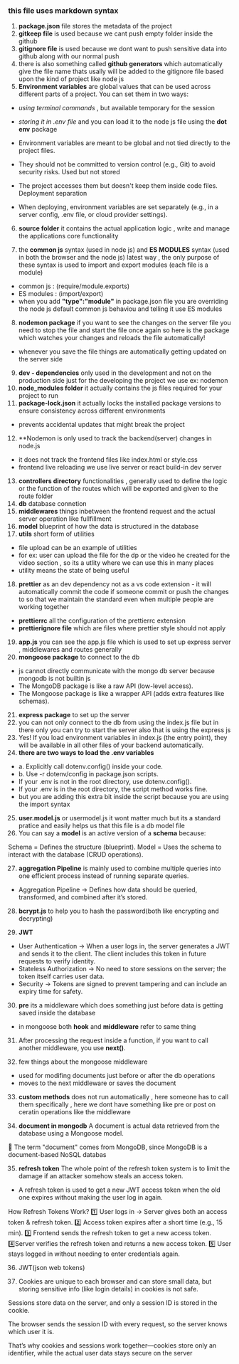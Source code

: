 ### this file uses markdown syntax

1. **package.json** file stores the metadata of the project
2. **gitkeep file** is used because we cant push empty folder inside the github 
3. **gitignore file** is used because we dont want to push sensitive data into github along with our normal push
4. there is also something called **github generators** which automatically give the file name thats usally will be added to the gitignore file based upon the kind of project like node js
5. **Environment variables** are global values that can be used across different parts of a project. You can set them in two ways:
 - *using terminal commands* , but available temporary for the session
 - *storing it in .env file* and you can load it to the node js file using the **dot env** package
 - Environment variables are meant to be global and not tied directly to the project files.

- They should not be committed to version control (e.g., Git) to avoid security risks.
Used but not stored 
- The project accesses them but doesn't keep them inside code files.
Deployment separation 
- When deploying, environment variables are set separately (e.g., in a server config, .env file, or cloud provider settings).

6. **source folder** it contains the actual application logic , write and manage the applications core functionality

7. the **common js** syntax (used in node js) and **ES MODULES** syntax (used in both the browser and the node js) latest way , the only purpose of these syntax is used to import and export modules (each file is a module)
 - common js : (require/module.exports)
 - ES modules : (import/export) 
 - when you add **"type":"module"** in package.json file you are overriding the node js default common js behaviou and telling it use ES modules
 8. **nodemon package** if you want to see the changes on the server file you need to stop the file and start the file once again so here is the package which watches your changes and reloads the file automatically!
 - whenever you save the file things are automatically getting updated on the server side
 9. **dev - dependencies** only used in the development and not on the production side just for the developing the project we use ex: nodemon
 10. **node_modules folder** it actually contains the js files required for your project to run
 11. **package-lock.json** it actually locks the installed package versions to ensure consistency across different environments 
 - prevents accidental updates that might break the project
 12. **Nodemon is only used to track the backend(server) changes in node.js
 - it does not track the frontend files like index.html or style.css 
 - frontend live reloading we use live server or react build-in dev server 
 13. **controllers directory** functionalities , generally used to define the logic or the function of the routes which will be exported and given to the route folder
 14. **db** database connetion
 15. **middlewares** things inbetween the frontend request and the actual server operation like fullfillment
 16. **model** blueprint of how the data is structured in the database
 17. **utils** short form of utilities
  - file upload can be an example of utilities
  - for ex: user can upload the file for the dp or the video he created for the video section , so its a utlity where we can use this in many places
  - utility means the state of being useful
  18. **prettier** as an dev dependency not as a vs code extension - it will automatically commit the code if someone commit or push the changes to so that we maintain the standard even when multiple people are working together 
   - **prettierrc** all the configuration of the prettierrc extension
   - **prettierignore file** which are files where prettier style should not apply
 19. **app.js** you can see the app.js file which is used to set up express server , middlewares and routes generally
 20. **mongoose package** to connect to the db
  - js cannot directly communicate with the mongo db server because mongodb is not builtin js
  -  The MongoDB package is like a raw API (low-level access).
 - The Mongoose package is like a wrapper API (adds extra features like schemas).
 21. **express package** to set up the server
 22. you can not only connect to the db from using the index.js file but in there only you can try to start the server also that is using the express js
23. Yes! If you load environment variables in index.js (the entry point), they will be available in all other files of your backend automatically.
24. **there are two ways to load the .env variables**
 - a. Explicitly call dotenv.config() inside your code.
 - b. Use -r dotenv/config in package.json scripts.
 - If your .env is not in the root directory, use dotenv.config().
- If your .env is in the root directory, the script method works fine.
 - but you are adding this extra bit inside the script because you are using the import syntax
 25. **user.model.js** or usermodel.js it wont matter much but its a standard pratice and easily helps us that this file is a db model file
 26. You can say a **model** is an active version of a **schema** because:

Schema = Defines the structure (blueprint).
Model = Uses the schema to interact with the database (CRUD operations).

27. **aggregation Pipeline** is mainly used to combine multiple queries into one efficient process instead of running separate queries.
 - Aggregation Pipeline → Defines how data should be queried, transformed, and combined after it’s stored.

28. **bcrypt.js** to help you to hash the password(both like encrypting and decrypting)

29. **JWT** 
- User Authentication → When a user logs in, the server generates a JWT and sends it to the client. The client includes this token in future requests to verify identity.
- Stateless Authorization → No need to store sessions on the server; the token itself carries user data.
- Security → Tokens are signed to prevent tampering and can include an expiry time for safety.

30. **pre** its a middleware which does something just before data is getting saved inside the database
 - in mongoose both **hook** and **middleware** refer to same thing

 31. After processing the request inside a function, if you want to call another middleware, you use **next()**.

 32. few things about the mongoose middleware
 - used for modifing documents just before or after the db operations
 - moves to the next middleware or saves the document

33. **custom methods** does not run automatically , here someone has to call them specifically , here we dont have something like pre or post on ceratin operations like the middleware

34. **document in mongodb** A document is actual data retrieved from the database using a Mongoose model.

🔹 The term "document" comes from MongoDB, since MongoDB is a document-based NoSQL databas

35. **refresh token**  The whole point of the refresh token system is to limit the damage if an attacker somehow steals an access token.

- A refresh token is used to get a new JWT access token when the old one expires without making the user log in again.

How Refresh Tokens Work?
1️⃣ User logs in → Server gives both an access token & refresh token.
2️⃣ Access token expires after a short time (e.g., 15 min).
3️⃣ Frontend sends the refresh token to get a new access token.
4️⃣Server verifies the refresh token and returns a new access token. 
5️⃣ User stays logged in without needing to enter credentials again.

36. JWT(json web tokens)

37. Cookies are unique to each browser and can store small data, but storing sensitive info (like login details) in cookies is not safe.

Sessions store data on the server, and only a session ID is stored in the cookie.

The browser sends the session ID with every request, so the server knows which user it is.

That’s why cookies and sessions work together—cookies store only an identifier, while the actual user data stays secure on the server